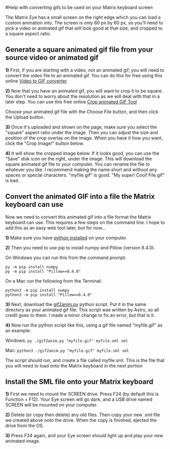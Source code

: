 #Help with converting gifs to be used on your Matrix keyboard screen

The Matrix Eye has a small screen on the right edge which you can load a custom animation into.  The screen is only 60 px by 60 px, so you'll need to pick a video or animated gif that will look good at that size, and cropped to a square aspect ratio.

## Generate a square animated gif file from your source video or animated gif
**1)** First, if you are starting with a video, not an animated gif, you will need to convert the video file to an animated gif.  You can do this for free using this online [Video to GIF converter](https://ezgif.com/video-to-gif)

**2)** Now that you have an animated gif, you will want to crop it to be square.  You don't need to worry about the resolution as we will deal with that in a later step.  You can use this free online [Crop animated GIF Tool](https://ezgif.com/crop)

Choose your animated gif file with the Choose File button, and then click the Upload button.

**3)** Once it's uploaded and shown on the page, make sure you select the "square" aspect ratio under the image.  Then you can adjust the size and position of the crop overlay on the image.  When you have it how you want, click the "Crop Image!" button below.

**4)** It will show the cropped image below.  If it looks good, you can use the "Save" disk icon on the right, under the image.  This will download the square animated gif file to your computer.  You can rename the file to whatever you like.  I recommend making the name short and without any spaces or special characters.  "myfile.gif" is good.  "My super! Cool! File.gif" is bad.  

## Convert the animated GIF into a file the Matrix keyboard can use
Now we need to convert this animated gif into a file format the Matrix keyboard can use.  This requires a few steps on the command line.  I hope to add this as an easy web tool later, but for now...

**1)** Make sure you have [python installed](https://www.python.org/downloads/) on your computer.  

**2)** Then you need to use pip to install numpy and Pillow (version 8.4.0).

On Windows you can run this from the command prompt:
```
py -m pip install numpy
py -m pip install "Pillow==8.4.0"
```

On a Mac run the following from the Terminal:
```
python3 -m pip install numpy
python3 -m pip install "Pillow==8.4.0"
```

**3)** Next, download the [gif2anim.py](scripts/gif2anim.py) python script.  Put it in the same directory as your animated gif file.  This script was written by Astro, so all credit goes to them. I made a minor change to fix an error, but that is it.

**4)** Now run the python script like this, using a gif file named "myfile.gif" as an example:

Windows:
`py ./gif2anim.py "myfile.gif" myfile.sml sml`

Mac:
`python3 ./gif2anim.py "myfile.gif" myfile.sml sml`


The script should run, and create a file called myfile.sml.  This is the file that you will need to load onto the Matrix keyboard in the next portion

## Install the SML file onto your Matrix keyboard
**1)** First we need to mount the SCREEN drive.  Press F24 (by default this is Function + F12).  Your Eye screen will go dark, and a USB drive named SCREEN will be mounted on your computer.  

**2)** Delete (or copy then delete) any old files.  Then copy your new .sml file we created above onto the drive.  When the copy is finished, ejected the drive from the OS.  

**3)** Press F24 again, and your Eye screen should light up and play your new animated image.


